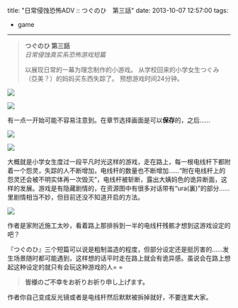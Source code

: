 title: "日常侵蚀恐怖ADV :: つぐのひ　第三話"
date: 2013-10-07 12:57:00
tags:
- game
---
> **つぐのひ 第三話**  
> *日常侵蚀真实系恐怖游戏短篇*  
> <p />  
> 以展现日常的一幕为理念制作的小游戏。  
> 从学校回来的小学女生つぐみ（亞美？）的妈妈买东西失踪了。  
> 预想游戏时间24分钟。

![](/assets/0030-01.png)

![](/assets/0030-02.png)

有一点一开始可能不容易注意到。在章节选择画面是可以**保存**的，之后……

![](/assets/0030-03.png)

![](/assets/0030-04.png)

大概就是小学女生度过一段平凡时光这样的游戏，走在路上，每一根电线杆下都附着一个怨灵，失踪的人不断增加，电线杆的数量也不断增加……“附在电线杆上的怨灵还会被不明实体再一次毁灭”，电线杆被斩断，露出大姨妈色的诡异断面，这样的发展。游戏是有隐藏剧情的，在资源图中有很多对话带有“ura(裏)”的部分……里剧情相当不妙，但目前还没不知道开启的方法。

![](/assets/0030-05.png)

作者是家附近施工太吵，看着路上那排拆到一半的电线杆残骸才想到这游戏设定的吧？

『つぐのひ』三个短篇可以说是粗制滥造的程度，但部分设定还是挺厉害的……发生场景随时都可能遇到，这样想的话平时走在路上就会有诡异感。虽说会在路上想起这种设定的就只有会玩这种游戏的人= =

> **皆様のご不幸をお祈りお祈り申し上げます。**

作者你自己变成反光镜或者是电线杆然后默默被拆掉就好，不要连累大家。